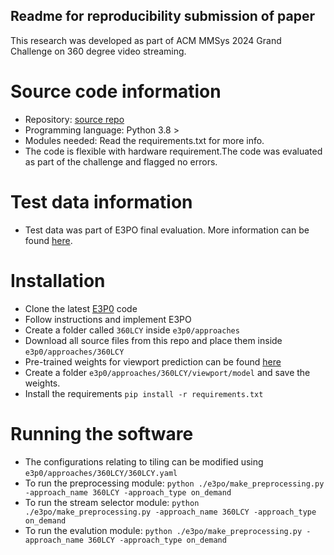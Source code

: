 ## Readme for reproducibility submission of paper

This research was developed as part of ACM MMSys 2024 Grand Challenge on 360 degree video streaming. 

# Source code information
* Repository: [source repo](https://github.com/Adhuran/GC_MMSys_Challenge/tree/master)
* Programming language: Python 3.8 >
* Modules needed: Read the requirements.txt for more info.
* The code is flexible with hardware requirement.The code was evaluated as part of the challenge and flagged no errors. 

# Test data information
* Test data was part of E3PO final evaluation. More information can be found [here](https://github.com/bytedance/E3PO/blob/main/mmsys24gc/release.md).

# Installation
* Clone the latest [E3P0](https://github.com/bytedance/E3PO/tree/main) code
* Follow instructions and implement E3PO
* Create a folder called `360LCY` inside `e3p0/approaches`
* Download all source files from this repo and place them inside `e3p0/approaches/360LCY`
* Pre-trained weights for viewport prediction can be found [here](https://kingstonuniversity-my.sharepoint.com/:u:/g/personal/ku75509_kingston_ac_uk/EUvtM0ciscdLnv__MAjHtaUBOKRJlBLkg7nWNpiZRB-0Rg?e=C6PmdV)
* Create a folder `e3p0/approaches/360LCY/viewport/model` and save the weights.
* Install the requirements `pip install -r requirements.txt`

# Running the software
* The configurations relating to tiling can be modified using `e3p0/approaches/360LCY/360LCY.yaml`
* To run the preprocessing module: `python ./e3po/make_preprocessing.py -approach_name 360LCY -approach_type on_demand`
* To run the stream selector module: `python ./e3po/make_preprocessing.py -approach_name 360LCY -approach_type on_demand`
* To run the evalution module: `python ./e3po/make_preprocessing.py -approach_name 360LCY -approach_type on_demand`